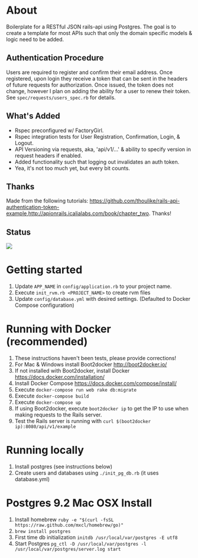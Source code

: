 # About
Boilerplate for a RESTful JSON rails-api using Postgres.  The goal is to create a template for most APIs such that only the domain specific models & logic need to be added.

## Authentication Procedure
Users are required to register and confirm their email address.  Once registered, upon login they receive a token that can be sent in the headers of future requests for authorization.  Once issued, the token does not change, however I plan on adding the ability for a user to renew their token.  See `spec/requests/users_spec.rb` for details.

## What's Added
* Rspec preconfigured w/ FactoryGirl.
* Rspec integration tests for User Registration, Confirmation, Login, & Logout.
* API Versioning via requests, aka, 'api/v1/...' & ability to specify version in request headers if enabled.
* Added functionality such that logging out invalidates an auth token.
* Yea, it's not too much yet, but every bit counts.

## Thanks
Made from the following tutorials: <https://github.com/thoulike/rails-api-authentication-token-example>,<http://apionrails.icalialabs.com/book/chapter_two>. Thanks!

## Status
![](https://codeship.com/projects/af873400-1b80-0133-1262-5e80c3fb6dd5/status?branch=master)

# Getting started
1. Update `APP_NAME` in `config/application.rb` to your project name.
1. Execute `init_rvm.rb <PROJECT_NAME>` to create rvm files
1. Update `config/database.yml` with desired settings. (Defaulted to Docker Compose configuration)

# Running with Docker (recommended)
1. These instructions haven't been tests, please provide corrections!
1. For Mac & Windows install Boot2docker <http://boot2docker.io/>
1. If not installed with Boot2docker, install Docker <https://docs.docker.com/installation/>
1. Install Docker Compose <https://docs.docker.com/compose/install/>
1. Execute `docker-compose run web rake db:migrate`
1. Execute `docker-compose build`
1. Execute `docker-compose up`
1. If using Boot2docker, execute `boot2docker ip` to get the IP to use when making requests to the Rails server.
1. Test the Rails server is running with `curl $(boot2docker ip):8080/api/v1/example`

# Running locally
1. Install postgres (see instructions below)
1. Create users and databases using `./init_pg_db.rb` (it uses database.yml)

# Postgres 9.2 Mac OSX Install
1. Install homebrew `ruby -e "$(curl -fsSL https://raw.github.com/mxcl/homebrew/go)"`
1. `brew install postgres`
1. First time db initialization `initdb /usr/local/var/postgres -E utf8`
1. Start Postgres `pg_ctl -D /usr/local/var/postgres -l /usr/local/var/postgres/server.log start`

